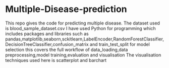 # Multiple-Disease-prediction
This repo gives the code for predicting multiple disease.
The dataset used is blood_sample_dataset.csv
I have used Python for programming which includes packages and libraries such as pandas,matplotlib,seaborn,sckitlearn,LabelEncoder,RandomForestClassifier,DecisionTreeClassifier,confusion_matrix and train_test_split for model selection
this covers the full workflow of data_loading,data preprocessing,model training,evaluation and visualisation
The visualisation techniques used here is scatterplot and barchart 
